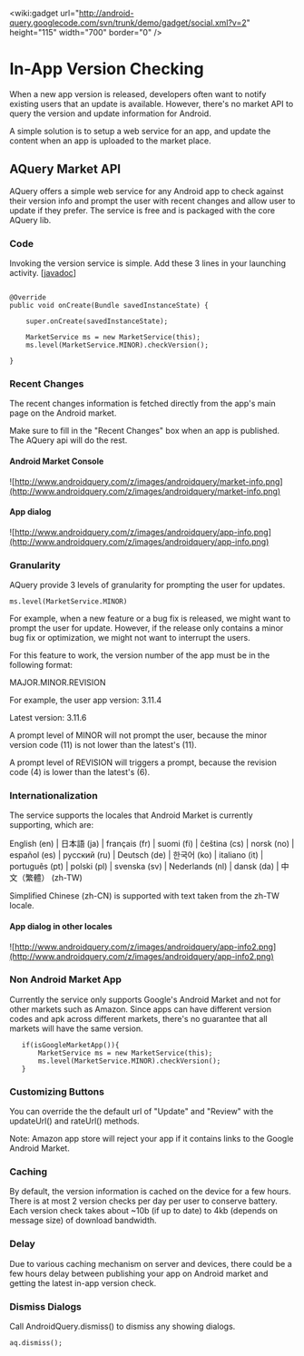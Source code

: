 &lt;wiki:gadget url="http://android-query.googlecode.com/svn/trunk/demo/gadget/social.xml?v=2" height="115" width="700" border="0" /&gt;

# In-App Version Checking #

When a new app version is released, developers often want to notify existing users that an update is available. However, there's no market API to query the version and update information for Android.

A simple solution is to setup a web service for an app, and update the content when an app is uploaded to the market place.

## AQuery Market API ##

AQuery offers a simple web service for any Android app to check against their version info and prompt the user with recent changes and allow user to update if they prefer. The service is free and is packaged with the core AQuery lib.

### Code ###

Invoking the version service is simple. Add these 3 lines in your launching activity. [[javadoc](http://android-query.googlecode.com/svn/trunk/javadoc/com/androidquery/service/MarketService.html)]

```

@Override
public void onCreate(Bundle savedInstanceState) {
	
	super.onCreate(savedInstanceState);
				
	MarketService ms = new MarketService(this);
	ms.level(MarketService.MINOR).checkVersion();
	
}
```

### Recent Changes ###

The recent changes information is fetched directly from the app's main page on the Android market.

Make sure to fill in the "Recent Changes" box when an app is published. The AQuery api will do the rest.

#### Android Market Console ####
![http://www.androidquery.com/z/images/androidquery/market-info.png](http://www.androidquery.com/z/images/androidquery/market-info.png)

#### App dialog ####
![http://www.androidquery.com/z/images/androidquery/app-info.png](http://www.androidquery.com/z/images/androidquery/app-info.png)

### Granularity ###

AQuery provide 3 levels of granularity for prompting the user for updates.

```
ms.level(MarketService.MINOR)
```

For example, when a new feature or a bug fix is released, we might want to prompt the user for update. However, if the release only contains a minor bug fix or optimization, we might not want to interrupt the users.

For this feature to work, the version number of the app must be in the following format:

MAJOR.MINOR.REVISION

For example, the user app version:
3.11.4

Latest version:
3.11.6

A prompt level of MINOR will not prompt the user, because the minor version code (11) is not lower than the latest's (11).

A prompt level of REVISION will triggers a prompt, because the revision code (4) is lower than the latest's (6).

### Internationalization ###

The service supports the locales that Android Market is currently supporting, which are:

English (en) | 日本語 (ja) | français (fr) | suomi (fi) | čeština (cs) | norsk (no) | español (es) | русский (ru) | Deutsch (de) | 한국어 (ko) | italiano (it) | português (pt) | polski (pl) | svenska (sv) | Nederlands (nl) | dansk (da) | 中文（繁體） (zh-TW)

Simplified Chinese (zh-CN) is supported with text taken from the zh-TW locale.

#### App dialog in other locales ####
![http://www.androidquery.com/z/images/androidquery/app-info2.png](http://www.androidquery.com/z/images/androidquery/app-info2.png)

### Non Android Market App ###

Currently the service only supports Google's Android Market and not for other markets such as Amazon. Since apps can have different version codes and apk across different markets, there's no guarantee that all markets will have the same version.

```
   if(isGoogleMarketApp()){
       MarketService ms = new MarketService(this);
       ms.level(MarketService.MINOR).checkVersion();
   }

```

### Customizing Buttons ###

You can override the the default url of "Update" and "Review" with the updateUrl() and rateUrl() methods.

Note: Amazon app store will reject your app if it contains links to the Google Android Market.

### Caching ###

By default, the version information is cached on the device for a few hours. There is at most 2 version checks per day per user to conserve battery. Each version check takes about ~10b (if up to date) to 4kb (depends on message size) of download bandwidth.

### Delay ###

Due to various caching mechanism on server and devices, there could be a few hours delay between publishing your app on Android market and getting the latest in-app version check.

### Dismiss Dialogs ###

Call AndroidQuery.dismiss() to dismiss any showing dialogs.

```
aq.dismiss();
```